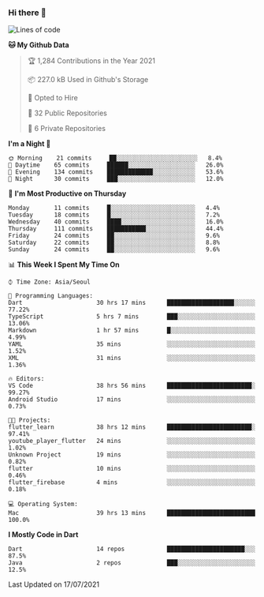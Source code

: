 ### Hi there 👋

<!--
**ska2519/ska2519** is a ✨ _special_ ✨ repository because its `README.md` (this file) appears on your GitHub profile.

Here are some ideas to get you started:

- 🔭 I’m currently working on ...
- 🌱 I’m currently learning ...
- 👯 I’m looking to collaborate on ...
- 🤔 I’m looking for help with ...
- 💬 Ask me about ...
- 📫 How to reach me: ...
- 😄 Pronouns: ...
- ⚡ Fun fact: ...
-->

<!--START_SECTION:waka-->
![Lines of code](https://img.shields.io/badge/From%20Hello%20World%20I%27ve%20Written-127752%20lines%20of%20code-blue)

**🐱 My Github Data** 

> 🏆 1,284 Contributions in the Year 2021
 > 
> 📦 227.0 kB Used in Github's Storage 
 > 
> 💼 Opted to Hire
 > 
> 📜 32 Public Repositories 
 > 
> 🔑 6 Private Repositories  
 > 
**I'm a Night 🦉** 

```text
🌞 Morning    21 commits     ██░░░░░░░░░░░░░░░░░░░░░░░   8.4% 
🌆 Daytime    65 commits     ██████░░░░░░░░░░░░░░░░░░░   26.0% 
🌃 Evening    134 commits    █████████████░░░░░░░░░░░░   53.6% 
🌙 Night      30 commits     ███░░░░░░░░░░░░░░░░░░░░░░   12.0%

```
📅 **I'm Most Productive on Thursday** 

```text
Monday       11 commits     █░░░░░░░░░░░░░░░░░░░░░░░░   4.4% 
Tuesday      18 commits     █░░░░░░░░░░░░░░░░░░░░░░░░   7.2% 
Wednesday    40 commits     ████░░░░░░░░░░░░░░░░░░░░░   16.0% 
Thursday     111 commits    ███████████░░░░░░░░░░░░░░   44.4% 
Friday       24 commits     ██░░░░░░░░░░░░░░░░░░░░░░░   9.6% 
Saturday     22 commits     ██░░░░░░░░░░░░░░░░░░░░░░░   8.8% 
Sunday       24 commits     ██░░░░░░░░░░░░░░░░░░░░░░░   9.6%

```


📊 **This Week I Spent My Time On** 

```text
⌚︎ Time Zone: Asia/Seoul

💬 Programming Languages: 
Dart                     30 hrs 17 mins      ███████████████████░░░░░░   77.22% 
TypeScript               5 hrs 7 mins        ███░░░░░░░░░░░░░░░░░░░░░░   13.06% 
Markdown                 1 hr 57 mins        █░░░░░░░░░░░░░░░░░░░░░░░░   4.99% 
YAML                     35 mins             ░░░░░░░░░░░░░░░░░░░░░░░░░   1.52% 
XML                      31 mins             ░░░░░░░░░░░░░░░░░░░░░░░░░   1.36%

🔥 Editors: 
VS Code                  38 hrs 56 mins      ████████████████████████░   99.27% 
Android Studio           17 mins             ░░░░░░░░░░░░░░░░░░░░░░░░░   0.73%

🐱‍💻 Projects: 
flutter_learn            38 hrs 12 mins      ████████████████████████░   97.41% 
youtube_player_flutter   24 mins             ░░░░░░░░░░░░░░░░░░░░░░░░░   1.02% 
Unknown Project          19 mins             ░░░░░░░░░░░░░░░░░░░░░░░░░   0.82% 
flutter                  10 mins             ░░░░░░░░░░░░░░░░░░░░░░░░░   0.46% 
flutter_firebase         4 mins              ░░░░░░░░░░░░░░░░░░░░░░░░░   0.18%

💻 Operating System: 
Mac                      39 hrs 13 mins      █████████████████████████   100.0%

```

**I Mostly Code in Dart** 

```text
Dart                     14 repos            ██████████████████████░░░   87.5% 
Java                     2 repos             ███░░░░░░░░░░░░░░░░░░░░░░   12.5%

```



 Last Updated on 17/07/2021
<!--END_SECTION:waka-->


